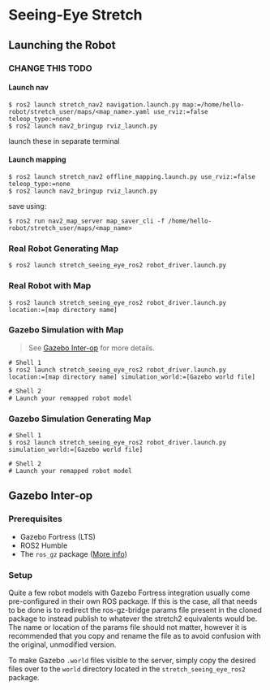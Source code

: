 # Seeing-Eye Stretch

## Launching the Robot

### CHANGE THIS TODO

#### Launch nav
```shell
$ ros2 launch stretch_nav2 navigation.launch.py map:=/home/hello-robot/stretch_user/maps/<map_name>.yaml use_rviz:=false teleop_type:=none
$ ros2 launch nav2_bringup rviz_launch.py
```
launch these in separate terminal
#### Launch mapping
```shell
$ ros2 launch stretch_nav2 offline_mapping.launch.py use_rviz:=false teleop_type:=none
$ ros2 launch nav2_bringup rviz_launch.py
```
save using:
```shell
$ ros2 run nav2_map_server map_saver_cli -f /home/hello-robot/stretch_user/maps/<map_name>
```

### Real Robot Generating Map
```shell
$ ros2 launch stretch_seeing_eye_ros2 robot_driver.launch.py
```

### Real Robot with Map
```shell
$ ros2 launch stretch_seeing_eye_ros2 robot_driver.launch.py location:=[map directory name]
```

### Gazebo Simulation with Map
> See [Gazebo Inter-op](#gazebo-inter-op) for more details.
```shell
# Shell 1
$ ros2 launch stretch_seeing_eye_ros2 robot_driver.launch.py location:=[map directory name] simulation_world:=[Gazebo world file]

# Shell 2
# Launch your remapped robot model
```

### Gazebo Simulation Generating Map
```shell
# Shell 1
$ ros2 launch stretch_seeing_eye_ros2 robot_driver.launch.py simulation_world:=[Gazebo world file]

# Shell 2
# Launch your remapped robot model
```

## Gazebo Inter-op

### Prerequisites
- Gazebo Fortress (LTS)
- ROS2 Humble
- The `ros_gz` package
([More info](https://gazebosim.org/docs/fortress/ros_installation))

### Setup
Quite a few robot models with Gazebo Fortress integration usually come
pre-configured in their own ROS package. If this is the case, all that needs to
be done is to redirect the ros-gz-bridge params file present in the cloned
package to instead publish to whatever the stretch2 equivalents would be.
The name or location of the params file should not matter, however it is
recommended that you copy and rename the file as to avoid confusion with the
original, unmodified version.

To make Gazebo `.world` files visible to the server, simply copy the desired
files over to the `world` directory located in the `stretch_seeing_eye_ros2`
package.
